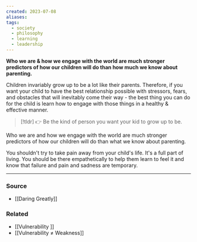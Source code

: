 ```yaml
---
created: 2023-07-08
aliases: 
tags:
  - society
  - philosophy
  - learning
  - leadership
---
```

**Who we are & how we engage with the world are much stronger predictors of how our children will do than how much we know about parenting.**

Children invariably grow up to be a lot like their parents. Therefore, if you want your child to have the best relationship possible with stressors, fears, and obstacles that will inevitably come their way - the best thing you can do for the child is learn how to engage with those things in a healthy & effective manner. 

> [!tldr] 👉 Be the kind of person you want your kid to grow up to be.

Who we are and how we engage with the world are much stronger predictors of how our children will do than what we know about parenting.

You shouldn't try to take pain away from your child's life. It's a full part of living. You should be there empathetically to help them learn to feel it and know that failure and pain and sadness are temporary.

---

### Source
- [[Daring Greatly]]

### Related
- [[Vulnerability ]] 
- [[Vulnerability ≠ Weakness]]
